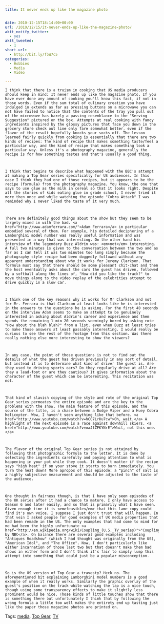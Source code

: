 ```yaml
---
title: It never ends up like the magazine photo


date: 2010-12-15T18:14:00+00:00
url: /2010/12/15/it-never-ends-up-like-the-magazine-photo/
aktt_notify_twitter:
  - yes
aktt_tweeted:
  - 1
short-url:
  - http://bit.ly/fbW7c5
categories:
  - Hobbies
  - Media
  - Video

---
```

<div class='microid-mailto+http:sha1:c39f1f74545462f2232be262218b78d78f34b465'>
  
    I think that there is a truism in cooking that US media producers should keep in mind: It never ends up like the magazine photo. If you have ever done any amount of cooking you'll know this fact, if not in those words. Even if the sum total of culinary creation you have indulged in extends as far as pressing buttons on a microwave you can not have failed to notice that the contents of the tray you pull out of the microwave has barely a passing resemblance to the "Serving Suggestion" pictured on the box. Attempts at real cooking with fancy ingredients inspired by the glossy pictures that face you down in the grocery store check out line only fare somewhat better, even if the flavor of the result hopefully knocks your socks off. The lesson learned fairly quickly from cooking is essentially that there are two kinds of recipes: The kind of recipe that makes something taste/feel a particular way, and the kind of recipe that makes something look a particular way. Unless it's a photography magazine, generally the recipe is for how something tastes and that's usually a good thing.
  
  
  
    I think that begins to describe what happened with the BBC's attempt at making a Top Gear series specifically for US audiences. In this case I think they had one of those recipes, but it appears to be the recipe (formula) from the photography magazine. You know, the one that says to use glue as the milk in cereal so that it looks right. Despite all the stories of kids eating glue in grade school, I never tried it more then once and while watching the episode "Cobra Attack" I was reminded why I never liked the taste of it very much.
  
  
  
    There are definitely good things about the show but they seem to be largely mixed in with the bad. <a href="http://www.adamferrara.com/">Adam Ferrara</a> in particular embodied several of them. For example, his detailed deciphering of a Lamborghini model number was really useful information and was presented in a way that was interesting. On the other hand his interview of the legendary Buzz Aldrin was: <em>not</em> interesting. A full two minutes is given to the conversation between the two and as far as I can tell it was two minutes too long simply because the photography style recipe had been doggedly followed without any apparent understanding about why it works for Jeremy Clarkson. That formula must say that there should be some pleasant chit-chat and then the host eventually asks about the cars the guest has driven, followed by a softball along the lines of, "How did you like the track?" to move things along to the video replay of the celebrities attempt to drive quickly in a slow car.
  
  
  
    I think one of the key reasons why it works for Mr Clarkson and not for Mr. Ferrara is that Clarkson at least looks like he is interested in the answers to the questions he is asking. For the first 40 seconds on the interview Adam seems to make an attempt to be genuinely interested in asking about Aldrin's career and experience and then spends the remaining 1 min 20 seconds seemingly bored by asking rote "How about the blah blah?" from a list, even when Buzz at least tries to make those answers at least passably interesting. I would really be curious to see the rest of the footage from this section. Was there really nothing else more interesting to show the viewers?
  
  
  
    In any case, the point of those questions is not to find out the details of what the guest has driven previously in any sort of detail, but instead it is to determine what kind of driver the guest is. Are they used to driving sports cars? Do they regularly drive at all? Are they a lead-foot or are they cautious? It gives information about the character of the guest which can be interesting. This recitation was not.
  
  
  
    That kind of slavish copying of the style and rote of the original Top Gear series permeates the entire episode and are the key to the problems with the show. The main feature of this episode, and the source of the title, is a chase between a Dodge Viper and a Huey Cobra helicopter. Wow, I haven't seen anything like that before. <a href="http://www.youtube.com/watch?v=hCC7LrHu7cw">Oh, wait.</a> A highlight of the next episode is a race against downhill skiers. <a href="http://www.youtube.com/watch?v=oaJlZFKYNrE">Wait, not this one.</a>
  
  
  
    The flavor of the original Top Gear series is not attained by following that photographic formula to the letter. It is done by selecting the ingredients carefully and paying attention to what is happening in your pot while they cook. It doesn't matter if the recipe says "high heat" if on your stove it starts to burn immediately. You turn the heat down! More apropos of this episode: a "pinch" of salt is a highly subjective measurement and should be adjusted to the taste of the audience.
  
  
  
    One thought in fairness though, is that I have only seen episodes of the UK series after it had a chance to mature. I only have access to Season 6 and later easily, and so that is primarily what I have seen. Given enough time it is <em>feasible</em> that this lame copy could find it's own voice. I suppose I just don't trust that will happen. In that vein I asked people for good examples of UK media properties that had been remade in the US. The only examples that had come to mind for me had been the highly unfortunate <a href="http://en.wikipedia.org/wiki/Coupling_(U.S._TV_series)">"Coupling" by NBC</a>. On balance there are several good examples including "Antiques Roadshow" (which I had thought was originally from the US), "American Idol", and "The Office". Now, I don't particularly like either incarnation of those last two but that doesn't make them bad shows in either form and I don't think it's fair to simply lump this attempt into something that could just be a popular misconception.
  
  
  
    So is the US version of Top Gear a travesty? Heck no. The aforementioned bit explaining Lamborghini model numbers is a good example of when it really works. Similarly the graphic overlay of the guest's position on the track while watching the lap is a nice touch, though using some transparency effects to make it slightly less prominent would be nice. Those kinds of little touches show that there is something there but unfortunately I think that by following the wrong formula a little too well makes the entirety end up tasting just like the paper those magazine photos are printed on.
  
</div>

<div class="st-post-tags">
  Tags: <a href="http://www.cavort.org/tag/media-2/" title="media" rel="tag">media</a>, <a href="http://www.cavort.org/tag/top-gear/" title="Top Gear" rel="tag">Top Gear</a>, <a href="http://www.cavort.org/tag/tv/" title="TV" rel="tag">TV</a><br />
</div>